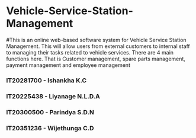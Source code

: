 # Vehicle-Service-Station-Management

#This is an online web-based software system for Vehicle Service Station Management. This will allow users from external customers to internal staff to managing their tasks related to vehicle services. There are 4 main functions here. That is Customer management, spare parts management, payment management and employee management

### IT20281700 - Ishankha K.C
### IT20225438 - Liyanage N.L.D.A
### IT20300500 - Parindya S.D.N
### IT20351236 - Wijethunga C.D
